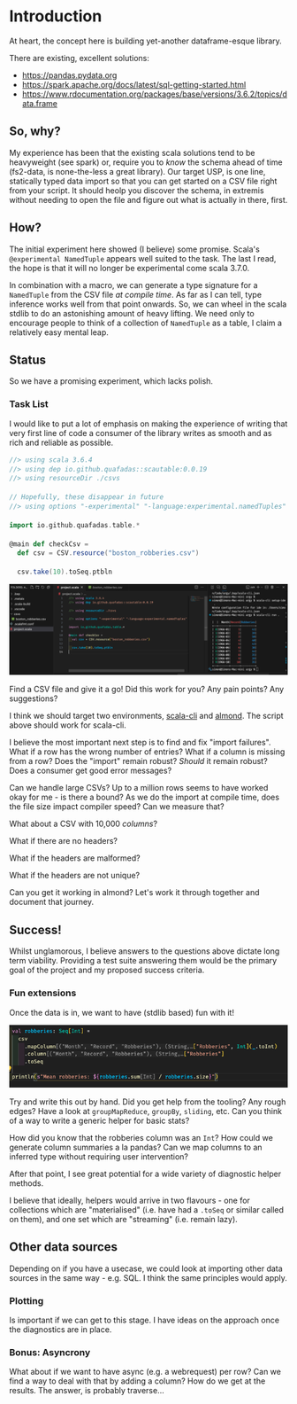 # Introduction

At heart, the concept here is building yet-another dataframe-esque library.

There are existing, excellent solutions:
- https://pandas.pydata.org
- https://spark.apache.org/docs/latest/sql-getting-started.html
- https://www.rdocumentation.org/packages/base/versions/3.6.2/topics/data.frame

## So, why?

My experience has been that the existing scala solutions tend to be heavyweight (see spark) or, require you to _know_ the schema ahead of time (fs2-data, is none-the-less a great library). Our target USP, is one line, statically typed data import so that you can get started on a CSV file right from your script. It should heolp you discover the schema, in extremis without needing to open the file and figure out what is actually in there, first.

## How?

The initial experiment here showed (I believe) some promise. Scala's `@experimental NamedTuple` appears well suited to the task. The last I read, the hope is that it will no longer be experimental come scala 3.7.0.

In combination with a macro, we can generate a type signature for a `NamedTuple` from the CSV file _at compile time_. As far as I can tell, type inference works well from that point onwards. So, we can wheel in the scala stdlib to do an astonishing amount of heavy lifting. We need only to encourage people to think of a collection of `NamedTuple` as a table, I claim a relatively easy mental leap.

## Status

So we have a promising experiment, which lacks polish.

### Task List

I would like to put a lot of emphasis on making the experience of writing that very first line of code a consumer of the library writes as smooth and as rich and reliable as possible.

```scala
//> using scala 3.6.4
//> using dep io.github.quafadas::scautable:0.0.19
//> using resourceDir ./csvs

// Hopefully, these disappear in future
//> using options "-experimental" "-language:experimental.namedTuples"

import io.github.quafadas.table.*

@main def checkCsv =
  def csv = CSV.resource("boston_robberies.csv")

  csv.take(10).toSeq.ptbln

```
![Example](site/docs/_assets/minimal.png)

Find a CSV file and give it a go! Did this work for you? Any pain points? Any suggestions?

I think we should target two environments, [scala-cli](https://scala-cli.virtuslab.org) and [almond](https://almond.sh). The script above should work for scala-cli.

I believe the most important next step is to find and fix "import failures". What if a row has the wrong number of entries? What if a column is missing from a row? Does the "import" remain robust? _Should_ it remain robust? Does a consumer get good error messages?

Can we handle large CSVs? Up to a million rows seems to have worked okay for me - is there a bound? As we do the import at compile time, does the file size impact compiler speed? Can we measure that?

What about a CSV with 10,000 _columns_?

What if there are no headers?

What if the headers are malformed?

What if the headers are not unique?

Can you get it working in almond? Let's work it through together and document that journey.

## Success!
Whilst unglamorous, I believe answers to the questions above dictate long term viability. Providing a test suite answering them would be the primary goal of the project and my proposed success criteria.

### Fun extensions

Once the data is in, we want to have (stdlib based) fun with it!

![Example](site/docs/_assets/stdlib.png)

Try and write this out by hand. Did you get help from the tooling? Any rough edges? Have a look at `groupMapReduce`, `groupBy`, `sliding`, etc. Can you think of a way to write a generic helper for basic stats?

How did you know that the robberies column was an `Int`? How could we generate column summaries a la pandas? Can we map columns to an inferred type without requiring user intervention?

After that point, I see great potential for a wide variety of diagnostic helper methods.

I believe that ideally, helpers would arrive in two flavours - one for collections which are "materialised" (i.e. have had a `.toSeq` or similar called on them), and one set which are "streaming" (i.e. remain lazy).

## Other data sources

Depending on if you have a usecase, we could look at importing other data sources in the same way - e.g. SQL. I think the same principles would apply.

### Plotting

Is important if we can get to this stage. I have ideas on the approach once the diagnostics are in place.

### Bonus: Asyncrony

What about if we want to have async (e.g. a webrequest) per row? Can we find a way to deal with that by adding a column? How do we get at the results. The answer, is probably traverse...












